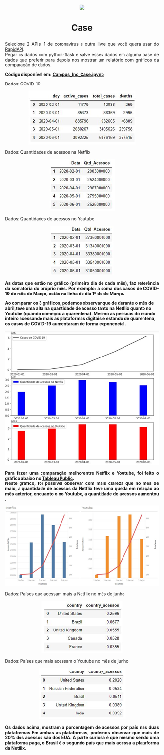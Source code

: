 <p align="center"><img src="https://images.sympla.com.br/582488b7b625b.png"></p>

<h1><b><p align="center">Case</p></b></h1>
<p align="justify">Selecione 2 APIs, 1 de coronavírus e outra livre que você quera usar do <a href="https://coronavirus-map.p.rapidapi.com/v1/spots/summary">RapidAPI</a>.</br>
Pegar os dados com python-flask e salve esses dados em alguma base de dados que preferir para depois nos mostrar um relatório com gráficos da comparação de dados.</p>

<b><p align="justify">Código disponível em: <a href="https://github.com/yguenka/Campus_Inc_Case/blob/master/Campus%20Inc.ipynb">Campus_Inc_Case.ipynb</a></p></b>



<p align="justify">Dados: COVID-19</p>
<p align="center"><img src="Fotos/Capturar.JPG"></p>

<p align="justify">Dados: Quantidades de acessos na Netflix</p>
<p align="center"><img src="Fotos/Capturar1.JPG"></p>

<p align="justify">Dados: Quantidades de acessos no Youtube</p>
<p align="center"><img src="Fotos/Capturar3.JPG"></p>


<b><p align="justify">As datas que estão no gráfico (primeiro dia de cada mês), faz referência da somatória do próprio mês. Por exemplo: a soma dos casos de COVID-19 do mês de Março, estão na linha do dia 1º de de Março.

Ao comparar os 3 gráficos, podemos observar que de durante o mês de abril,teve uma alta na quantidade de acesso tanto na Netflix quanto no Youtube (quando começou a quarentena). Mesmo as pessoas do mundo inteiro acessando mais as plataformas digitais e estando de quarentena, os casos de COVID-19 aumentaram de forma exponencial.</p></b>
<p align="center"><img src="Fotos/Capturar5.JPG"></p>


<b><p align="justify">Para fazer uma comparação melhorentre Netflix e Youtube, foi feito o gráfico abaixo no <a href="https://public.tableau.com/profile/yukari.guenka.yshida#!/vizhome/Campus_Inc_Case/Painel1?publish=yes">Tableau Public</a>.</br>
Neste gráfico, foi possível observar com mais clareza que no mês de maio, a quantidade de acessos da Netflix teve uma queda em relação ao mês anterior, enquanto o no Youtube, a quantidade de acessos aumentou .</p></b>


<p align="center"><img src="Fotos/Capturar6.JPG"></p>
<p align="justify">Dados: Países que acessam mais a Netflix no mês de junho</p>
<p align="center"><img src="Fotos/Capturar2.JPG"></p>

<p align="justify">Dados: Países que mais acessam o Youtube no mês de junho</p>
<p align="center"><img src="Fotos/Capturar4.JPG"></p>

<b><p align="justify">Os dados acima, mostram a porcentagem de acessos por país nas duas plataformas.Em ambas as plataformas, podemos observar que mais de 20% dos acessos são dos EUA. A parte curiosa é que mesmo sendo uma plataforma paga, o Brasil é o segundo país que mais acessa a plataforma da Netflix.</p></b>